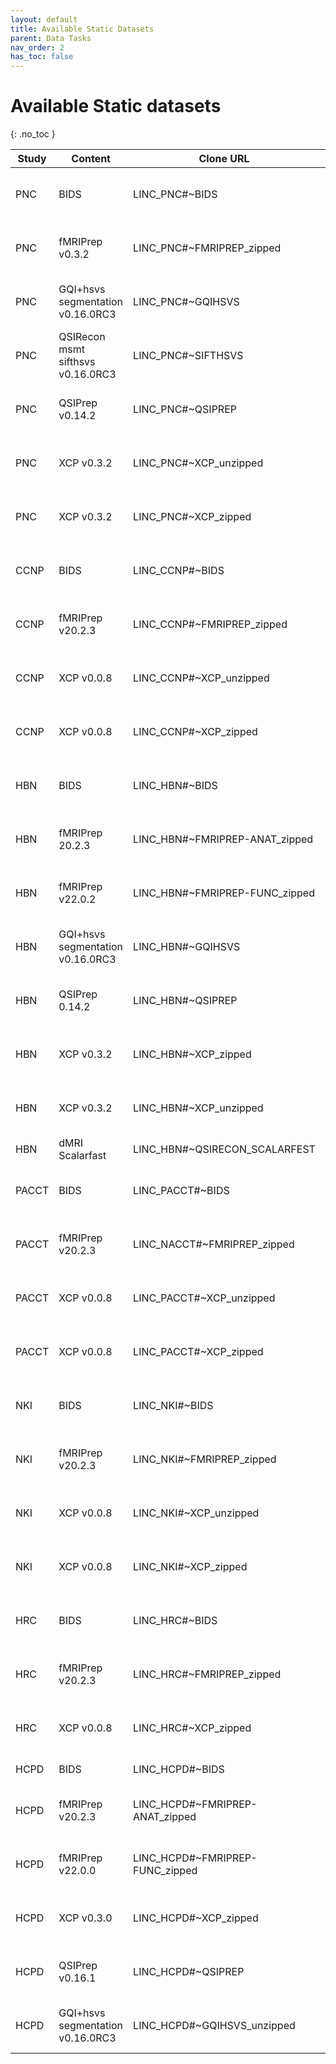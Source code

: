 ```yaml
---
layout: default
title: Available Static Datasets
parent: Data Tasks
nav_order: 2
has_toc: false
---
```


# Available Static datasets
{: .no_toc }

| Study | Content                           | Clone URL                       | Format | Dataset ID                           |
| ----- | --------------------------------- | ------------------------------- | ------ | ------------------------------------ |
| PNC   | BIDS                              | LINC_PNC#~BIDS                  | Files  | f2cb6108-521b-4653-b492-003321e5f5e3 |
| PNC   | fMRIPrep v0.3.2                   | LINC_PNC#~FMRIPREP_zipped       | Zips   | 0e69e695-5219-4e32-9987-f4d795445c33 |
| PNC   | GQI+hsvs segmentation v0.16.0RC3  | LINC_PNC#~GQIHSVS               | Files  | f20c2eb1-c839-4404-8dad-63f0a20a4fff |
| PNC   | QSIRecon msmt sifthsvs v0.16.0RC3 | LINC_PNC#~SIFTHSVS              | Zips   | 2642a99d-de75-437a-b63f-7da4ed36f330 |
| PNC   | QSIPrep v0.14.2                   | LINC_PNC#~QSIPREP               | Zips   | 6af87a20-bfe5-458b-8773-cfe51e6200c6 |
| PNC   | XCP v0.3.2                        | LINC_PNC#~XCP_unzipped          | Files  | 4669d449-89fd-48ca-94a3-d8326f8ac98b |
| PNC   | XCP v0.3.2                        | LINC_PNC#~XCP_zipped            | Zips   | e75816f8-bc8f-479f-90db-a86dc35f4676 |
| CCNP  | BIDS                              | LINC_CCNP#~BIDS                 | Files  | 30c9ce5c-b43e-45d5-8a82-4fb7561b51a6 |
| CCNP  | fMRIPrep v20.2.3                  | LINC_CCNP#~FMRIPREP_zipped      | Zips   | eee0d711-f800-4725-8097-4c7b79c7d87f |
| CCNP  | XCP v0.0.8                        | LINC_CCNP#~XCP_unzipped         | Files  | b464c213-ca15-4628-907e-f8c31a3d695e |
| CCNP  | XCP v0.0.8                        | LINC_CCNP#~XCP_zipped           | Zips   | 0b9140e7-cbeb-463b-88a9-7cddf3a22dfb |
| HBN   | BIDS                              | LINC_HBN#~BIDS                  | Files  | f78d4b0a-50ba-4a59-9b84-4f90962eaba2 |
| HBN   | fMRIPrep 20.2.3                   | LINC_HBN#~FMRIPREP-ANAT_zipped  | Zips   | c70d3696-54cf-425c-88c4-34abca40fc88 |
| HBN   | fMRIPrep v22.0.2                  | LINC_HBN#~FMRIPREP-FUNC_zipped  | Zips   | 6fc7c93a-9d31-4296-9c39-66f2ee6e12da |
| HBN   | GQI+hsvs segmentation v0.16.0RC3  | LINC_HBN#~GQIHSVS               | Files  | 1da37bc2-7f6d-40c0-80d8-b07cbcdc7f15 |
| HBN   | QSIPrep 0.14.2                    | LINC_HBN#~QSIPREP               | Zips   | 4f42ad2d-4a25-470c-b8ca-c6ce71faf080 |
| HBN   | XCP v0.3.2                        | LINC_HBN#~XCP_zipped            | Zips   | 83e5caef-474d-43cf-a3ba-c01cf3e99d5f |
| HBN   | XCP v0.3.2                        | LINC_HBN#~XCP_unzipped          | Files  | 054aaebe-af3d-476c-aaff-1f8d361fb854 |
| HBN   | dMRI Scalarfast                   | LINC_HBN#~QSIRECON_SCALARFEST   | Zips   | Not yet transfered                   |
| PACCT | BIDS                              | LINC_PACCT#~BIDS                | Files  | dfb00c6e-8790-4308-8f6d-8835b9071575 |
| PACCT | fMRIPrep v20.2.3                  | LINC_NACCT#~FMRIPREP_zipped     | Zips   | 3564e335-4ab2-4873-bf87-1319edc45d82 |
| PACCT | XCP v0.0.8                        | LINC_PACCT#~XCP_unzipped        | Files  | c70a1420-3c64-4585-8d42-bf972576e5cc |
| PACCT | XCP v0.0.8                        | LINC_PACCT#~XCP_zipped          | Zips   | cfb0ef23-75d3-4f45-bd5f-307806e55b37 |
| NKI   | BIDS                              | LINC_NKI#~BIDS                  | Files  | abffebbd-c098-4d36-85da-b751dded7d07 |
| NKI   | fMRIPrep v20.2.3                  | LINC_NKI#~FMRIPREP_zipped       | Zips   | 3bfaa182-69ed-41ff-a29d-f5f4818fdfb6 |
| NKI   | XCP v0.0.8                        | LINC_NKI#~XCP_unzipped          | Files  | c15663d5-f5b0-4ff4-a2e3-6501917a8ac4 |
| NKI   | XCP v0.0.8                        | LINC_NKI#~XCP_zipped            | Zips   | 93da30fa-62b6-4434-80d3-bdc628a857cb |
| HRC   | BIDS                              | LINC_HRC#~BIDS                  | Files  | 92a30924-4e29-48c6-a8f5-bbbe98c35297 |
| HRC   | fMRIPrep v20.2.3                  | LINC_HRC#~FMRIPREP_zipped       | Zips   | f0f2c3c1-0701-4a10-8975-7f70778adf5d |
| HRC   | XCP v0.0.8                        | LINC_HRC#~XCP_zipped            | Files  | a330511a-f40b-4206-8f9d-a72f18571746 |
| HCPD  | BIDS                              | LINC_HCPD#~BIDS                 | Files  | participant level subdatasets        |
| HCPD  | fMRIPrep v20.2.3                  | LINC_HCPD#~FMRIPREP-ANAT_zipped | Zips   | 4bae19b9-865b-4336-8452-6ea76ef0e720 |
| HCPD  | fMRIPrep v22.0.0                  | LINC_HCPD#~FMRIPREP-FUNC_zipped | Zips   | 580b2ea3-258f-4c28-a400-c053820453d7 |
| HCPD  | XCP v0.3.0                        | LINC_HCPD#~XCP_zipped           | Zips   | a7c428ec-b19a-44ef-9312-77e89bb19b0c | 
| HCPD  | QSIPrep v0.16.1                   | LINC_HCPD#~QSIPREP              | Zips   | 1dd9ad0a-e0df-4aa0-9ef5-657381292560 |
| HCPD  | GQI+hsvs segmentation v0.16.0RC3  | LINC_HCPD#~GQIHSVS_unzipped     | Files  | c5e26695-e519-48bd-83ec-98568d541a09 |
